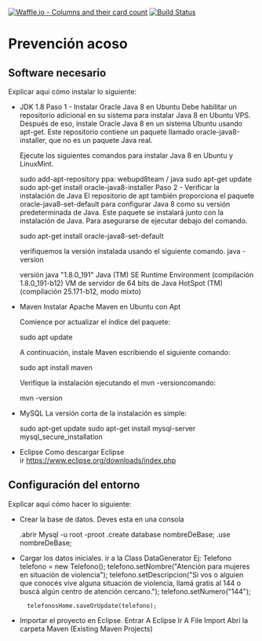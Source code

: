 
[![Waffle.io - Columns and their card count](https://badge.waffle.io/NahuelM426/prevencion-acoso.svg?columns=backlog)](https://waffle.io/NahuelM426/prevencion-acoso)
[![Build Status](https://travis-ci.org/ingsw-sarmiento/libro-matriz-digital.svg?branch=master)](https://travis-ci.org/ingsw-sarmiento/libro-matriz-digital)

# Prevención acoso

## Software necesario

Explicar aquí cómo instalar lo siguiente:
* JDK 1.8
Paso 1 - Instalar Oracle Java 8 en Ubuntu
  Debe habilitar un repositorio adicional en su sistema para instalar Java 8 en Ubuntu VPS. Después de eso, instale Oracle Java   8 en un sistema Ubuntu usando apt-get. Este repositorio contiene un paquete llamado oracle-java8-installer, que no es un       paquete Java real.
  
  Ejecute los siguientes comandos para instalar Java 8 en Ubuntu y LinuxMint.
  
    sudo add-apt-repository ppa: webupd8team / java
    sudo apt-get update
    sudo apt-get install oracle-java8-installer
 Paso 2 - Verificar la instalación de Java
   El repositorio de apt también proporciona el paquete oracle-java8-set-default para configurar Java 8 como su versión          predeterminada de Java. Este paquete se instalará junto con la instalación de Java. Para asegurarse de ejecutar debajo        del comando.
   
   sudo apt-get install oracle-java8-set-default
   
   verifiquemos la versión instalada usando el siguiente comando.
   java -version

   versión java "1.8.0_191"
   Java (TM) SE Runtime Environment (compilación 1.8.0_191-b12)
   VM de servidor de 64 bits de Java HotSpot (TM) (compilación 25.171-b12, modo mixto)
   
 
* Maven
  Instalar Apache Maven en Ubuntu con Apt
  
   Comience por actualizar el índice del paquete:
    
    sudo apt update
  
  A continuación, instale Maven escribiendo el siguiente comando:
  
    sudo apt install maven
    
  Verifique la instalación ejecutando el mvn -versioncomando:
  
    mvn -version
  


* MySQL
  La versión corta de la instalación es simple:
  
  sudo apt-get update
  sudo apt-get install mysql-server
  mysql_secure_installation

* Eclipse
  Como descargar Eclipse  
  ir https://www.eclipse.org/downloads/index.php

## Configuración del entorno

Explicar aquí cómo hacer lo siguiente:
* Crear la base de datos.
  Deves esta en una consola 
  
  .abrir Mysql -u root -proot
  .create database nombreDeBase;
  .use nombreDeBase;
  
* Cargar los datos iniciales.
  ir a la Class DataGenerator 
    Ej: Telefono telefono = new Telefono();
	    	telefono.setNombre("Atención para mujeres en situación de violencia");
	    	telefono.setDescripcion("Si vos o alguien que conocés vive alguna situación de violencia, llamá gratis al 144 o buscá         algún centro de atención cercano.");
      	telefono.setNumero("144");
        
        telefonosHome.saveOrUpdate(telefono);
* Importar el proyecto en Eclipse.
  Entrar A Eclipse
  Ir A File 
      Import
      Abri la carpeta Maven (Existing Maven Projects)
      

